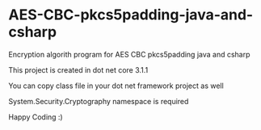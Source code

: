 # AES-CBC-pkcs5padding-java-and-csharp
Encryption algorith program for AES CBC pkcs5padding java and csharp 

This project is created in dot net core 3.1.1

You can copy class file in your dot net framework project as well

System.Security.Cryptography namespace is required

Happy Coding :)

